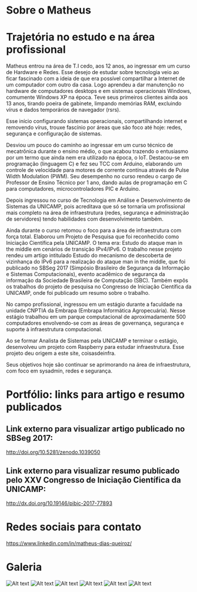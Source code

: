 # Sobre o Matheus


# Trajetória no estudo e na área profissional

Matheus entrou na área de T.I cedo, aos 12 anos, ao ingressar em um curso de Hardware e Redes. Esse desejo de estudar sobre tecnologia veio ao ficar fascinado com a ideia de que era possível compartilhar a Internet de um computador com outro da casa. Logo aprendeu a dar manutenção no hardware de computadores desktops e em sistemas operacionais Windows, comumente Windows XP na época. Teve seus primeiros clientes ainda aos 13 anos, tirando poeira de gabinete, limpando memórias RAM, excluindo vírus e dados temporários de navegador (rsrs).

Esse início configurando sistemas operacionais, compartilhando internet e removendo vírus, trouxe fascínio por áreas que são foco até hoje: redes, segurança e configuração de sistemas.

Desviou um pouco do caminho ao ingressar em um curso técnico de mecatrônica durante o ensino médio, o que acabou trazendo o entusiasmo por um termo que ainda nem era utilizado na época, o IoT. Destacou-se em programação (linguagem C) e fez seu TCC com Arduino, elaborando um controle de velocidade para motores de corrente contínua através de Pulse Width Modulation (PWM). Seu desempenho no curso rendeu o cargo de Professor de Ensino Técnico por 1 ano, dando aulas de programação em C para computadores, microcontroladores PIC e Arduino.

Depois ingressou no curso de Tecnologia em Análise e Desenvolvimento de Sistemas da UNICAMP, pois acreditava que só se tornaria um profissional mais completo na área de infraestrutura (redes, segurança e administração de servidores) tendo habilidades com desenvolvimento também.

Ainda durante o curso retomou o foco para a área de infraestrutura com força total. Elaborou um Projeto de Pesquisa que foi reconhecido como Iniciação Científica pela UNICAMP. O tema era: Estudo do ataque man in the middle em cenários de transição IPv4/IPv6. O trabalho nesse projeto rendeu um artigo intitulado Estudo do mecanismo de descoberta de vizinhança do IPv6 para a realização do ataque man in the middle, que foi publicado no SBSeg 2017 (Simpósio Brasileiro de Segurança da Informação e Sistemas Computacionais), evento acadêmico de segurança da informação da Sociedade Brasileira de Computação (SBC). Também expôs os trabalhos do projeto de pesquisa no Congresso de Iniciação Científica da UNICAMP, onde foi publicado um resumo sobre o trabalho.

No campo profissional, ingressou em um estágio durante a faculdade na unidade CNPTIA da Embrapa (Embrapa Informática Agropecuária). Nesse estágio trabalhou em um parque computacional de aproximadamente 500 computadores envolvendo-se com as áreas de governança, segurança e suporte à infraestrutura computacional.

Ao se formar Analista de Sistemas pela UNICAMP e terminar o estágio, desenvolveu um projeto com Raspberry para estudar infraestrutura. Esse projeto deu origem a este site, coisasdeinfra.

Seus objetivos hoje são continuar se aprimorando na área de infraestrutura, com foco em sysadmin, redes e segurança.

# Portfólio: links para artigo e resumo publicados

## Link externo para visualizar artigo publicado no SBSeg 2017:

<http://doi.org/10.5281/zenodo.1039050>

## Link externo para visualizar resumo publicado pelo XXV Congresso de Iniciação Científica da UNICAMP:

<http://dx.doi.org/10.19146/pibic-2017-77893>

# Redes sociais para contato

<https://www.linkedin.com/in/matheus-dias-queiroz/>

# Galeria

![Alt text](MG_3738_3.jpg "")
![Alt text](MG_3741.jpg "")
![Alt text](MG_3746.jpg "")
![Alt text](XXV-CongressoIC-Unicamp.jpg "")
![Alt text](FT-UNICAMP.jpg "")
![Alt text](Embrapa-CNPTIA.jpg "")


